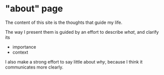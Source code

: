 # "about" page

The content of this site is
the thoughts that guide my life.

The way I present them is guided by
an effort to describe *what*, and 
clarify its  
- importance
- context

I also make a strong effort to 
say little about *why*,
because I think it communicates more clearly.

